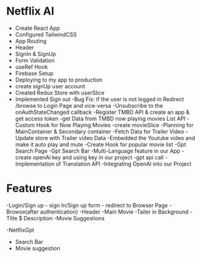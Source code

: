 # Netflix AI
 - Create React App
 - Configured TailwindCSS
 - App Routing
 - Header
 - SignIn & SignUp 
 - Form Validation 
 - useRef Hook
 - Firebase Setup
 - Deploying to my app to production
 - create signUp user account
 - Created Redux Store with userSlice
 -  Implemented Sign out
 -Bug Fix: if the user is not logged in Redirect /browse to Login Page  and vice-versa
 -Unsubscribe to the onAuthStateChanged callback 
 -Register TMBD API & create an app & get access token
 -get Data from TMBD now playing movies List API
 -Custom Hook for Now Playing Movies
 -create movieSlice
 -Planning for MainContainer & Secondary container
 -Fetch Data for Trailer Video
 -Update store with Trailer video Data
 -Embedded the Youtube video and make it auto play and mute 
 -Create Hook for popular movie list
 -Gpt Search Page
 -Gpt Search Bar
 -Multi-Language feature in our App
 -create openAi key and using key  in our project
 -gpt api call 
 -Implementation of Translation API
 -Integrating OpenAI into our Project
 
 

 # Features 
 -Login/Sign up
    - sign In/Sign up form
    - redirect to Browser Page 
-Browse(after authentication)
    -Header
    -Main Movie
         -Tailer in Background
         -Title $ Description
         -Movie Suggestions


-NetflixGpt
  - Search Bar
  - Movie suggestion            


 